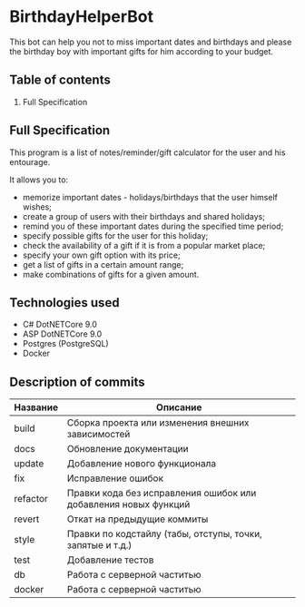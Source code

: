 # BirthdayHelperBot

This bot can help you not to miss important dates and birthdays and please the birthday boy with important gifts for him according to your budget.

## Table of contents

1. Full Specification

<!--полная спецификация проекта-->
## Full Specification

This program is a list of notes/reminder/gift calculator for the user and his entourage.

It allows you to:

- memorize important dates - holidays/birthdays that the user himself wishes;
- create a group of users with their birthdays and shared holidays;
- remind you of these important dates during the specified time period;
- specify possible gifts for the user for this holiday;
- check the availability of a gift if it is from a popular market place;
- specify your own gift option with its price;
- get a list of gifts in a certain amount range;
- make combinations of gifts for a given amount.

## Technologies used

- C# DotNETCore 9.0
- ASP DotNETCore 9.0
- Postgres (PostgreSQL)
- Docker

<!--описание коммитов-->
## Description of commits

| Название | Описание                                                        |
|----------|-----------------------------------------------------------------|
| build    | Сборка проекта или изменения внешних зависимостей               |
| docs     | Обновление документации                                         |
| update   | Добавление нового функционала                                   |
| fix      | Исправление ошибок                                              |
| refactor | Правки кода без исправления ошибок или добавления новых функций |
| revert   | Откат на предыдущие коммиты                                     |
| style    | Правки по кодстайлу (табы, отступы, точки, запятые и т.д.)      |
| test     | Добавление тестов                                               |
| db       | Работа с серверной частитью                                     |
| docker   | Работа с серверной частитью                                     |
